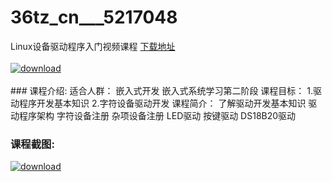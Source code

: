 # 36tz_cn___5217048
Linux设备驱动程序入门视频课程
[下载地址](http://www.36tz.cn/article/5217048 "下载地址")
<br/></br>[![download](http://36tz.cn/muke_img/2020_12_2-80.png "下载地址")](http://www.36tz.cn/article/5217048 "下载地址")
<br/></br>### 课程介绍:
适合人群：
嵌入式开发 嵌入式系统学习第二阶段
课程目标：
1.驱动程序开发基本知识
2.字符设备驱动开发
课程简介：
了解驱动开发基本知识
驱动程序架构
字符设备注册
杂项设备注册
LED驱动
按键驱动
DS18B20驱动

### 课程截图:
[![download](http://36tz.cn/muke_img/2020_12_1-90.png "下载地址")](http://www.36tz.cn/article/5217048 "下载地址")
